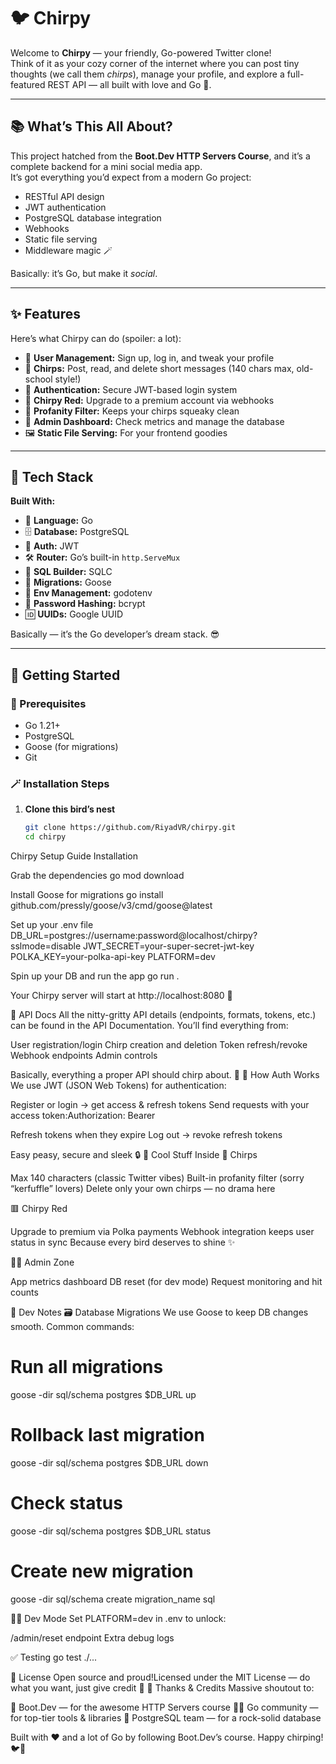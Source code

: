 # 🐦 Chirpy

Welcome to **Chirpy** — your friendly, Go-powered Twitter clone!  
Think of it as your cozy corner of the internet where you can post tiny thoughts (we call them *chirps*), manage your profile, and explore a full-featured REST API — all built with love and Go 💛.

---

## 📚 What’s This All About?

This project hatched from the **Boot.Dev HTTP Servers Course**, and it’s a complete backend for a mini social media app.  
It’s got everything you’d expect from a modern Go project:

- RESTful API design  
- JWT authentication  
- PostgreSQL database integration  
- Webhooks  
- Static file serving  
- Middleware magic 🪄  

Basically: it’s Go, but make it *social*.

---

## ✨ Features

Here’s what Chirpy can do (spoiler: a lot):

- 👤 **User Management:** Sign up, log in, and tweak your profile  
- 💬 **Chirps:** Post, read, and delete short messages (140 chars max, old-school style!)  
- 🔐 **Authentication:** Secure JWT-based login system  
- 🐥 **Chirpy Red:** Upgrade to a premium account via webhooks  
- 🚫 **Profanity Filter:** Keeps your chirps squeaky clean  
- 🧮 **Admin Dashboard:** Check metrics and manage the database  
- 🖼️ **Static File Serving:** For your frontend goodies  

---

## 🔧 Tech Stack

**Built With:**

- 🧠 **Language:** Go  
- 🗄️ **Database:** PostgreSQL  
- 🪪 **Auth:** JWT  
- 🛠️ **Router:** Go’s built-in `http.ServeMux`  
- 🧱 **SQL Builder:** SQLC  
- 🔄 **Migrations:** Goose  
- 🌿 **Env Management:** godotenv  
- 🔑 **Password Hashing:** bcrypt  
- 🆔 **UUIDs:** Google UUID  

Basically — it’s the Go developer’s dream stack. 😎

---

## 🚀 Getting Started

### 🧰 Prerequisites

- Go 1.21+  
- PostgreSQL  
- Goose (for migrations)  
- Git  

### 🪄 Installation Steps

1. **Clone this bird’s nest**
   ```bash
   git clone https://github.com/RiyadVR/chirpy.git
   cd chirpy

Chirpy Setup Guide
Installation

Grab the dependencies
go mod download


Install Goose for migrations
go install github.com/pressly/goose/v3/cmd/goose@latest


Set up your .env file
DB_URL=postgres://username:password@localhost/chirpy?sslmode=disable
JWT_SECRET=your-super-secret-jwt-key
POLKA_KEY=your-polka-api-key
PLATFORM=dev


Spin up your DB and run the app
go run .

Your Chirpy server will start at http://localhost:8080 🎉


📖 API Docs
All the nitty-gritty API details (endpoints, formats, tokens, etc.) can be found in the API Documentation.
You’ll find everything from:

User registration/login
Chirp creation and deletion
Token refresh/revoke
Webhook endpoints
Admin controls

Basically, everything a proper API should chirp about. 🐣
🔐 How Auth Works
We use JWT (JSON Web Tokens) for authentication:

Register or login → get access & refresh tokens
Send requests with your access token:Authorization: Bearer <your-token>


Refresh tokens when they expire
Log out → revoke refresh tokens

Easy peasy, secure and sleek 🔒
🎯 Cool Stuff Inside
🐤 Chirps

Max 140 characters (classic Twitter vibes)
Built-in profanity filter (sorry “kerfuffle” lovers)
Delete only your own chirps — no drama here

🟥 Chirpy Red

Upgrade to premium via Polka payments
Webhook integration keeps user status in sync
Because every bird deserves to shine ✨

🧑‍💻 Admin Zone

App metrics dashboard
DB reset (for dev mode)
Request monitoring and hit counts

🧪 Dev Notes
🗃️ Database Migrations
We use Goose to keep DB changes smooth.
Common commands:
# Run all migrations
goose -dir sql/schema postgres $DB_URL up

# Rollback last migration
goose -dir sql/schema postgres $DB_URL down

# Check status
goose -dir sql/schema postgres $DB_URL status

# Create new migration
goose -dir sql/schema create migration_name sql

🧑‍🔬 Dev Mode
Set PLATFORM=dev in .env to unlock:

/admin/reset endpoint
Extra debug logs

✅ Testing
go test ./...

📄 License
Open source and proud!Licensed under the MIT License — do what you want, just give credit 🫶
🙏 Thanks & Credits
Massive shoutout to:

🏫 Boot.Dev — for the awesome HTTP Servers course
🧑‍💻 Go community — for top-tier tools & libraries
🐘 PostgreSQL team — for a rock-solid database

Built with ❤️ and a lot of Go by following Boot.Dev’s course.
Happy chirping! 🐦💬